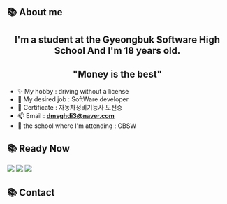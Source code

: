 
## 📚 About me
<h2 align="center">I'm a student at the Gyeongbuk Software High School And I'm 18 years old.</h3>
<h2 align="center">"Money is the best"</h3>

- ✨ My hobby : driving without a license
- 🧨 My desired job : SoftWare developer
- 📝 Certificate : 자동차정비기능사 도전중
- 📫 Email : **dmsghdi3@naver.com**
- 🏫 the school where I'm attending : GBSW

## 📚 Ready Now

<div display="flex">
    <img src="https://img.shields.io/badge/C-red?style=for-the-badge&logo=C&logoColor=white" />
    <img src="https://img.shields.io/badge/html5-%23E34F26.svg?style=for-the-badge&logo=html5&logoColor=white" />
    <img src="https://img.shields.io/badge/css3-%231572B6.svg?style=for-the-badge&logo=css3&logoColor=white" />
</div>

## 📚 Contact 


